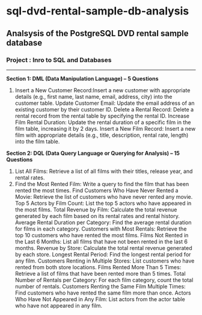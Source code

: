 # sql-dvd-rental-sample-db-analysis
## Analsysis of the PostgreSQL DVD rental sample database
### Project : Inro to SQL and Databases

---

**Section 1: DML (Data Manipulation Language) – 5 Questions**

1. Insert a New Customer Record:Insert a new customer with appropriate details (e.g., first name, last name, email, address, city) into the customer table.
Update Customer Email: Update the email address of an existing customer by their customer ID.
Delete a Rental Record: Delete a rental record from the rental table by specifying the rental ID.
Increase Film Rental Duration: Update the rental duration of a specific film in the film table, increasing it by 2 days.
Insert a New Film Record: Insert a new film with appropriate details (e.g., title, description, rental rate, length) into the film table.

**Section 2: DQL (Data Query Language or Querying for Analysis) – 15 Questions**
1. List All Films: Retrieve a list of all films with their titles, release year, and rental rates.
2. Find the Most Rented Film: Write a query to find the film that has been rented the most times.
Find Customers Who Have Never Rented a Movie: Retrieve the list of customers who have never rented any movie.
Top 5 Actors by Film Count: List the top 5 actors who have appeared in the most films.
Total Revenue by Film: Calculate the total revenue generated by each film based on its rental rates and rental history.
Average Rental Duration per Category: Find the average rental duration for films in each category.
Customers with Most Rentals: Retrieve the top 10 customers who have rented the most films.
Films Not Rented in the Last 6 Months: List all films that have not been rented in the last 6 months.
Revenue by Store: Calculate the total rental revenue generated by each store.
Longest Rental Period: Find the longest rental period for any film.
Customers Renting in Multiple Stores: List customers who have rented from both store locations.
Films Rented More Than 5 Times: Retrieve a list of films that have been rented more than 5 times.
Total Number of Rentals per Category: For each film category, count the total number of rentals.
Customers Renting the Same Film Multiple Times: Find customers who have rented the same film more than once.
Actors Who Have Not Appeared in Any Film: List actors from the actor table who have not appeared in any film.
